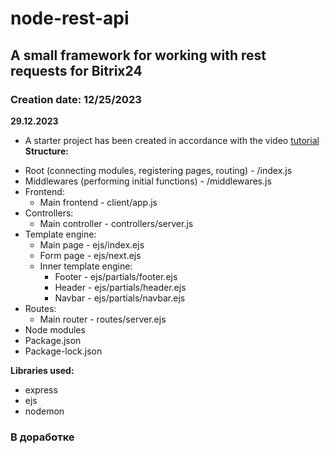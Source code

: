 # node-rest-api

## A small framework for working with rest requests for Bitrix24
### Creation date: 12/25/2023

**29.12.2023**
- A starter project has been created in accordance with the video [tutorial](https://www.youtube.com/watch?v=9EtkpCzqZu0)
**Structure:**
<ul>
  <li>Root (connecting modules, registering pages, routing) - /index.js</li>
  <li>Middlewares (performing initial functions) - /middlewares.js</li>
  <li>Frontend:
  <ul>
    <li>Main frontend - client/app.js</li>
  </ul>
  </li>
  <li>Controllers:
  <ul>
    <li>Main controller - controllers/server.js</li>
  </ul>
  </li>
  <li>Template engine:
  <ul>
    <li>Main page - ejs/index.ejs</li>
    <li>Form page - ejs/next.ejs</li>
    <li>Inner template engine:
    <ul>
      <li>Footer - ejs/partials/footer.ejs</li>
      <li>Header - ejs/partials/header.ejs</li>
      <li>Navbar - ejs/partials/navbar.ejs</li>
    </ul>
    </li>
  </ul>
  </li>
  <li>
      Routes:
      <ul>
        <li>Main router - routes/server.ejs</li>
      </ul>
  </li>
  <li>Node modules</li>
  <li>Package.json</li>
  <li>Package-lock.json</li>
</ul>

**Libraries used:**
- express
- ejs
- nodemon

### В доработке
